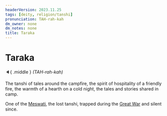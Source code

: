 ```yaml
---
headerVersion: 2023.11.25
tags: [deity, religion/tanshi]
pronunciation: TAH-rah-kah
dm_owner: none
dm_notes: none
title: Taraka
---
```

# Taraka
:speaker:{ .middle } *(TAH-rah-kah)*  

The tanshi of tales around the campfire, the spirit of hospitality of a friendly fire, the warmth of a hearth on a cold night, the tales and stories shared in camp. 

One of the [Meswati](<./meswati.md>), the lost tanshi, trapped during the [Great War](<../../../../events/1500s/great-war.md>) and silent since. 